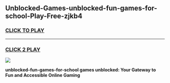 
## Unblocked-Games-unblocked-fun-games-for-school-Play-Free-zjkb4
<h3>
<a href="https://premium76.site?title=unblocked-fun-games-for-school&ref=24M">CLICK TO PLAY</a></h3>
<hr>

<h3>
<a href="https://premium76.site?title=unblocked-fun-games-for-school&ref=24M">CLICK 2 PLAY</a>
  
</h3>

<a href="https://premium76.site?title=unblocked-fun-games-for-school&ref=24M"><img src="https://clearcache.store/games.png"></a>


**unblocked-fun-games-for-school games unblocked: Your Gateway to Fun and Accessible Online Gaming**
